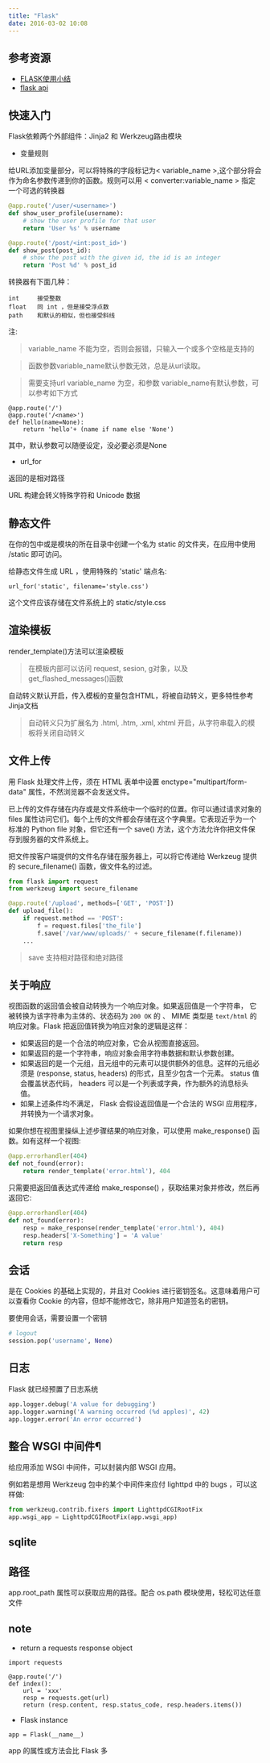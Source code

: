 ```yaml
---
title: "Flask"
date: 2016-03-02 10:08
---
```



## 参考资源

* [FLASK使用小结][1]
* [flask api][2]

[1]: http://www.wklken.me/posts/2013/09/09/python-framework-flask.html
[2]: http://flask.pocoo.org/docs/0.10/api/

## 快速入门

Flask依赖两个外部组件：Jinja2 和 Werkzeug路由模块

* 变量规则

给URL添加变量部分，可以将特殊的字段标记为< variable_name >,这个部分将会作为命名参数传递到你的函数。规则可以用 < converter:variable_name > 指定一个可选的转换器

```python
@app.route('/user/<username>')
def show_user_profile(username):
    # show the user profile for that user
    return 'User %s' % username

@app.route('/post/<int:post_id>')
def show_post(post_id):
    # show the post with the given id, the id is an integer
    return 'Post %d' % post_id
```

转换器有下面几种：

```
int	    接受整数
float	同 int ，但是接受浮点数
path	和默认的相似，但也接受斜线
```

注:

> variable_name 不能为空，否则会报错，只输入一个或多个空格是支持的

> 函数参数variable_name默认参数无效，总是从url读取。

> 需要支持url variable_name 为空，和参数 variable_name有默认参数，可以参考如下方式

```
@app.route('/')
@app.route('/<name>')
def hello(name=None):
    return 'hello'+ (name if name else 'None')
``` 

其中，默认参数可以随便设定，没必要必须是None

* url_for

返回的是相对路径

URL 构建会转义特殊字符和 Unicode 数据

## 静态文件

在你的包中或是模块的所在目录中创建一个名为 static 的文件夹，在应用中使用 /static 即可访问。

给静态文件生成 URL ，使用特殊的 'static' 端点名:

```
url_for('static', filename='style.css')
```

这个文件应该存储在文件系统上的 static/style.css

## 渲染模板

render_template()方法可以渲染模板

> 在模板内部可以访问 request, sesion, g对象，以及get_flashed_messages()函数

自动转义默认开启，传入模板的变量包含HTML，将被自动转义，更多特性参考Jinja文档

> 自动转义只为扩展名为 .html, .htm, .xml, xhtml 开启，从字符串载入的模板将关闭自动转义

## 文件上传

用 Flask 处理文件上传，须在 HTML 表单中设置 enctype="multipart/form-data" 属性，不然浏览器不会发送文件。

已上传的文件存储在内存或是文件系统中一个临时的位置。你可以通过请求对象的 files 属性访问它们。每个上传的文件都会存储在这个字典里。它表现近乎为一个标准的 Python file 对象，但它还有一个 save() 方法，这个方法允许你把文件保存到服务器的文件系统上。

把文件按客户端提供的文件名存储在服务器上，可以将它传递给 Werkzeug 提供的 secure_filename() 函数，做文件名的过滤。

```python
from flask import request
from werkzeug import secure_filename

@app.route('/upload', methods=['GET', 'POST'])
def upload_file():
    if request.method == 'POST':
        f = request.files['the_file']
        f.save('/var/www/uploads/' + secure_filename(f.filename))
    ...
```

> save 支持相对路径和绝对路径

## 关于响应

视图函数的返回值会被自动转换为一个响应对象。如果返回值是一个字符串， 它被转换为该字符串为主体的、状态码为 `200 OK` 的 、 MIME 类型是 `text/html` 的响应对象。Flask 把返回值转换为响应对象的逻辑是这样：

* 如果返回的是一个合法的响应对象，它会从视图直接返回。
* 如果返回的是一个字符串，响应对象会用字符串数据和默认参数创建。
* 如果返回的是一个元组，且元组中的元素可以提供额外的信息。这样的元组必须是 (response, status, headers) 的形式，且至少包含一个元素。 status 值会覆盖状态代码， headers 可以是一个列表或字典，作为额外的消息标头值。
* 如果上述条件均不满足， Flask 会假设返回值是一个合法的 WSGI 应用程序，并转换为一个请求对象。

如果你想在视图里操纵上述步骤结果的响应对象，可以使用 make_response() 函数。如有这样一个视图:

```python
@app.errorhandler(404)
def not_found(error):
    return render_template('error.html'), 404
```

只需要把返回值表达式传递给 make_response() ，获取结果对象并修改，然后再返回它:

```python
@app.errorhandler(404)
def not_found(error):
    resp = make_response(render_template('error.html'), 404)
    resp.headers['X-Something'] = 'A value'
    return resp
```

## 会话

是在 Cookies 的基础上实现的，并且对 Cookies 进行密钥签名。这意味着用户可以查看你 Cookie 的内容，但却不能修改它，除非用户知道签名的密钥。

要使用会话，需要设置一个密钥

```python
# logout
session.pop('username', None)
```

## 日志

Flask 就已经预置了日志系统

```python
app.logger.debug('A value for debugging')
app.logger.warning('A warning occurred (%d apples)', 42)
app.logger.error('An error occurred')
```

## 整合 WSGI 中间件¶

给应用添加 WSGI 中间件，可以封装内部 WSGI 应用。

例如若是想用 Werkzeug 包中的某个中间件来应付 lighttpd 中的 bugs ，可以这样做:

```python
from werkzeug.contrib.fixers import LighttpdCGIRootFix
app.wsgi_app = LighttpdCGIRootFix(app.wsgi_app)
```

## sqlite


## 路径

app.root_path 属性可以获取应用的路径。配合 os.path 模块使用，轻松可达任意文件

## note

* return a requests response object

```
import requests

@app.route('/')
def index():
    url = 'xxx'
    resp = requests.get(url)
    return (resp.content, resp.status_code, resp.headers.items())
```

* Flask instance

```
app = Flask(__name__)
```

app 的属性或方法会比 Flask 多